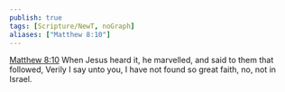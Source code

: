 ```yaml
---
publish: true
tags: [Scripture/NewT, noGraph]
aliases: ["Matthew 8:10"]
---
```

[Matthew 8:10](https://churchofjesuschrist.org/study/scriptures/nt/matt/8?lang=eng&id=p10#p10) When Jesus heard it, he marvelled, and said to them that followed, Verily I say unto you, I have not found so great faith, no, not in Israel.
